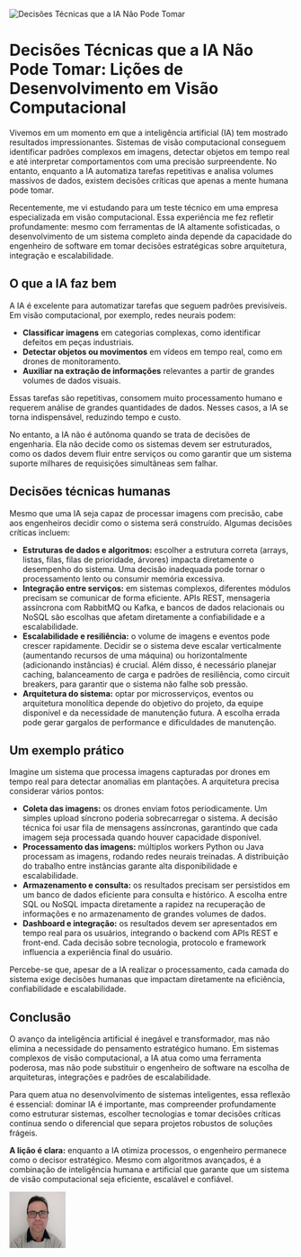 ![Decisões Técnicas que a IA Não Pode Tomar](/articles/assets/img/2025_09_07_IMAGE_001.png)

# Decisões Técnicas que a IA Não Pode Tomar: Lições de Desenvolvimento em Visão Computacional

Vivemos em um momento em que a inteligência artificial (IA) tem mostrado resultados impressionantes. Sistemas de visão computacional conseguem identificar padrões complexos em imagens, detectar objetos em tempo real e até interpretar comportamentos com uma precisão surpreendente. No entanto, enquanto a IA automatiza tarefas repetitivas e analisa volumes massivos de dados, existem decisões críticas que apenas a mente humana pode tomar.

Recentemente, me vi estudando para um teste técnico em uma empresa especializada em visão computacional. Essa experiência me fez refletir profundamente: mesmo com ferramentas de IA altamente sofisticadas, o desenvolvimento de um sistema completo ainda depende da capacidade do engenheiro de software em tomar decisões estratégicas sobre arquitetura, integração e escalabilidade.

## O que a IA faz bem

A IA é excelente para automatizar tarefas que seguem padrões previsíveis. Em visão computacional, por exemplo, redes neurais podem:

- **Classificar imagens** em categorias complexas, como identificar defeitos em peças industriais.
- **Detectar objetos ou movimentos** em vídeos em tempo real, como em drones de monitoramento.
- **Auxiliar na extração de informações** relevantes a partir de grandes volumes de dados visuais.

Essas tarefas são repetitivas, consomem muito processamento humano e requerem análise de grandes quantidades de dados. Nesses casos, a IA se torna indispensável, reduzindo tempo e custo.

No entanto, a IA não é autônoma quando se trata de decisões de engenharia. Ela não decide como os sistemas devem ser estruturados, como os dados devem fluir entre serviços ou como garantir que um sistema suporte milhares de requisições simultâneas sem falhar.

## Decisões técnicas humanas

Mesmo que uma IA seja capaz de processar imagens com precisão, cabe aos engenheiros decidir como o sistema será construído. Algumas decisões críticas incluem:

- **Estruturas de dados e algoritmos:** escolher a estrutura correta (arrays, listas, filas, filas de prioridade, árvores) impacta diretamente o desempenho do sistema. Uma decisão inadequada pode tornar o processamento lento ou consumir memória excessiva.
- **Integração entre serviços:** em sistemas complexos, diferentes módulos precisam se comunicar de forma eficiente. APIs REST, mensageria assíncrona com RabbitMQ ou Kafka, e bancos de dados relacionais ou NoSQL são escolhas que afetam diretamente a confiabilidade e a escalabilidade.
- **Escalabilidade e resiliência:** o volume de imagens e eventos pode crescer rapidamente. Decidir se o sistema deve escalar verticalmente (aumentando recursos de uma máquina) ou horizontalmente (adicionando instâncias) é crucial. Além disso, é necessário planejar caching, balanceamento de carga e padrões de resiliência, como circuit breakers, para garantir que o sistema não falhe sob pressão.
- **Arquitetura do sistema:** optar por microsserviços, eventos ou arquitetura monolítica depende do objetivo do projeto, da equipe disponível e da necessidade de manutenção futura. A escolha errada pode gerar gargalos de performance e dificuldades de manutenção.

## Um exemplo prático

Imagine um sistema que processa imagens capturadas por drones em tempo real para detectar anomalias em plantações. A arquitetura precisa considerar vários pontos:

- **Coleta das imagens:** os drones enviam fotos periodicamente. Um simples upload síncrono poderia sobrecarregar o sistema. A decisão técnica foi usar fila de mensagens assíncronas, garantindo que cada imagem seja processada quando houver capacidade disponível.
- **Processamento das imagens:** múltiplos workers Python ou Java processam as imagens, rodando redes neurais treinadas. A distribuição do trabalho entre instâncias garante alta disponibilidade e escalabilidade.
- **Armazenamento e consulta:** os resultados precisam ser persistidos em um banco de dados eficiente para consulta e histórico. A escolha entre SQL ou NoSQL impacta diretamente a rapidez na recuperação de informações e no armazenamento de grandes volumes de dados.
- **Dashboard e integração:** os resultados devem ser apresentados em tempo real para os usuários, integrando o backend com APIs REST e front-end. Cada decisão sobre tecnologia, protocolo e framework influencia a experiência final do usuário.

Percebe-se que, apesar de a IA realizar o processamento, cada camada do sistema exige decisões humanas que impactam diretamente na eficiência, confiabilidade e escalabilidade.

## Conclusão

O avanço da inteligência artificial é inegável e transformador, mas não elimina a necessidade do pensamento estratégico humano. Em sistemas complexos de visão computacional, a IA atua como uma ferramenta poderosa, mas não pode substituir o engenheiro de software na escolha de arquiteturas, integrações e padrões de escalabilidade.

Para quem atua no desenvolvimento de sistemas inteligentes, essa reflexão é essencial: dominar IA é importante, mas compreender profundamente como estruturar sistemas, escolher tecnologias e tomar decisões críticas continua sendo o diferencial que separa projetos robustos de soluções frágeis.

**A lição é clara:** enquanto a IA otimiza processos, o engenheiro permanece como o decisor estratégico. Mesmo com algoritmos avançados, é a combinação de inteligência humana e artificial que garante que um sistema de visão computacional seja eficiente, escalável e confiável.

[![Christian Mulato](/articles/assets/img/foto_chri.jpg)](https://www.linkedin.com/in/chmulato/)

